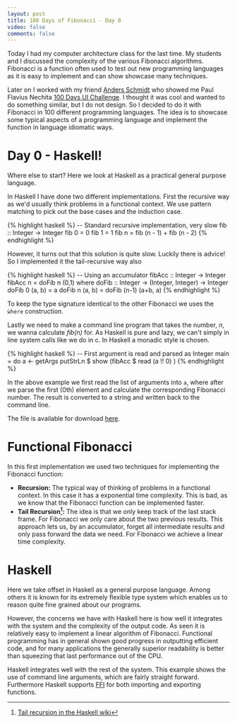 ```yaml
---
layout: post
title: 100 Days of Fibonacci - Day 0
video: false
comments: false
---
```


Today I had my computer architecture class for the last time.
My students and I discussed the complexity of the various Fibonacci
algorithms. Fibonacci is a function often used to test out new
programming languages as it is easy to implement and can show
showcase many techniques.

Later on I worked with my friend
[Anders Schmidt](http://www.andersschmidt.com/) who showed me 
Paul Flavius Nechita [100 Days UI Challenge](http://www.100daysui.com/).
I thought it was cool and wanted to do something similar, but
I do not design. So I decided to do it with Fibonacci
in 100 different programming languages. The idea is to showcase
some typical aspects of a programming language and implement the
function in language idiomatic ways.

# Day 0 - Haskell!
Where else to start? Here we look at Haskell as a practical
general purpose language.

In Haskell I have done two different implementations. First the
recursive way as we'd usually think problems in a functional
context. We use pattern matching to pick out the base cases and
the induction case.

{% highlight haskell %}
-- Standard recursive implementation, very slow
fib :: Integer -> Integer
fib 0 = 0
fib 1 = 1
fib n = fib (n - 1) + fib (n - 2)
{% endhighlight %}

However, it turns out that this solution is quite slow.
Luckily there is advice! So I implemented it the tail-recursive
way also

{% highlight haskell %}
-- Using an accumulator
fibAcc :: Integer -> Integer
fibAcc n = doFib n (0,1)
    where
        doFib :: Integer -> (Integer, Integer) -> Integer
        doFib 0 (a, b) = a
        doFib n (a, b) = doFib (n-1) (a+b, a)
{% endhighlight %}

To keep the type signature identical to the other Fibonacci
we uses the `ẁhere` construction.

Lastly we need to make a command line program that takes the number, _n_,
we wanna calculate _fib(n)_ for. As Haskell is pure and lazy, we
can't simply in line system calls like we do in c. In Haskell a monadic
style is chosen.

{% highlight haskell %}
-- First argument is read and parsed as Integer
main = do
    a <- getArgs
    putStrLn $ show (fibAcc $ read (a !! 0) )
{% endhighlight %}

In the above example we first read the list of arguments into
`a`, where after we parse the first (0th) element and calculate
the corresponding Fibonacci number. The result is converted
to a string and written back to the command line.

The file is available for download
[here](https://github.com/madsbuch/snippets/blob/master/fibonacci/Fib.hs). 

# Functional Fibonacci
In this first implementation we used two techniques for implementing
the Fibonacci function:

* __Recursion:__ The typical way of thinking of problems in a
  functional context. In this case it has a exponential
  time complexity. This is bad, as we know that the Fibonacci
  function can be implemented faster.
* __Tail Recursion[^tailRecursion]:__ The idea is that
  we only keep track of
  the last stack frame. For Fibonacci we only care about the two
  previous results. This approach lets us, by an accumulator,
  forget all intermediate results and only pass forward the
  data we need. For Fibonacci we achieve a linear time complexity.

# Haskell
Here we take offset in Haskell as a general purpose language.
Among others it is known for its extremely flexible type
system which enables us to reason quite fine grained about our
programs.

However, the concerns we have with Haskell here is how well
it integrates with the system and the complexity of the output
code. As seen it is relatively easy to implement a linear
algorithm of Fibonacci. Functional programming has in general
shown good progress in outputting efficient code, and for many
applications the generally superior readability is better
than squeezing that last performance out of the CPU.

Haskell integrates well with the rest of the system. This
example shows the use of command line arguments, which are fairly
straight forward. Furthermore Haskell supports
[FFI](https://en.wikipedia.org/wiki/Foreign_function_interface) for
both importing and exporting functions.


[^tailRecursion]: [Tail recursion in the Haskell wiki](https://wiki.haskell.org/Tail_recursion)